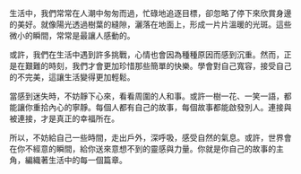 生活中，我們常常在人潮中匆匆而過，忙碌地追逐目標，卻忽略了停下來欣賞身邊的美好。就像陽光透過樹葉的縫隙，灑落在地面上，形成一片片溫暖的光斑。這些微小的瞬間，常常是最讓人感動的。

或許，我們在生活中遇到許多挑戰，心情也會因為種種原因而感到沉重。然而，正是在艱難的時刻，我們才會更加珍惜那些簡單的快樂。學會對自己寬容，接受自己的不完美，這讓生活變得更加輕鬆。

當感到迷失時，不妨靜下心來，看看周圍的人和事。或許一樹一花、一笑一語，都能讓你重拾內心的寧靜。每個人都有自己的故事，每個故事都能啟發別人。連接與被連接，才是真正的幸福所在。

所以，不妨給自己一些時間，走出戶外，深呼吸，感受自然的氣息。或許，世界會在你不經意的瞬間，給你送來意想不到的靈感與力量。你就是你自己的故事的主角，編織著生活中的每一個篇章。